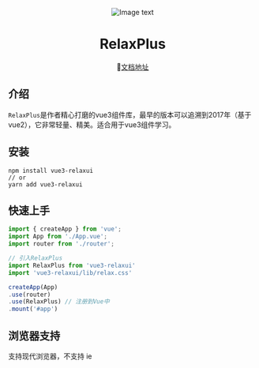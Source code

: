 <div style="text-align:center">

![Image text](https://gitee.com/bsie/RelaxPlus/raw/master/src/assets/logo.png)

# RelaxPlus

💖[文档地址](https://bsie.gitee.io/relaxplus/)

</div>

## 介绍
`RelaxPlus`是作者精心打磨的vue3组件库，最早的版本可以追溯到2017年（基于vue2），它非常轻量、精美。适合用于vue3组件学习。

## 安装
```
npm install vue3-relaxui
// or
yarn add vue3-relaxui
```
## 快速上手
```js
import { createApp } from 'vue';
import App from './App.vue';
import router from './router';

// 引入RelaxPlus
import RelaxPlus from 'vue3-relaxui'
import 'vue3-relaxui/lib/relax.css'

createApp(App)
.use(router)
.use(RelaxPlus) // 注册到Vue中
.mount('#app')
```
## 浏览器支持
支持现代浏览器，不支持 ie


